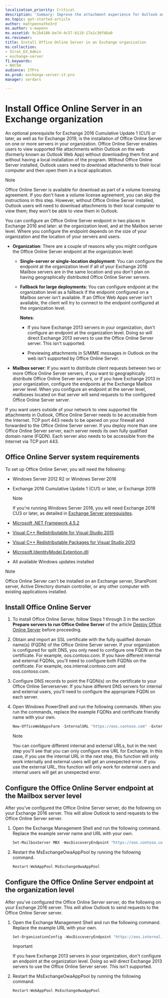 ```yaml
---
localization_priority: Critical
description: 'Summary: Improve the attachment experience for Outlook on the web (formerly known as Outlook Web App) users by installing Office Online Server.'
ms.topic: get-started-article
author: mattpennathe3rd
ms.author: v-mapenn
ms.assetid: 9c2b4186-be7d-4c57-b119-17a1c36fd6a0
ms.reviewer: 
title: Install Office Online Server in an Exchange organization
ms.collection:
- Strat_EX_Admin
- exchange-server
f1.keywords:
- NOCSH
audience: ITPro
ms.prod: exchange-server-it-pro
manager: serdars

---
```


# Install Office Online Server in an Exchange organization

An optional prerequisite for Exchange 2016 Cumulative Update 1 (CU1) or later, as well as for Exchange 2019, is the installation of Office Online Server on one or more servers in your organization. Office Online Server enables users to view supported file attachments within Outlook on the web (formerly known as Outlook Web App) without downloading them first and without having a local installation of the program. Without Office Online Server installed, Outlook users need to download attachments to their local computer and then open them in a local application.

> [!NOTE]
> Office Online Server is available for download as part of a volume licensing agreement. If you don't have a volume license agreement, you can skip the instructions in this step. However, without Office Online Server installed, Outlook users will need to download attachments to their local computer to view them; they won't be able to view them in Outlook.

You can configure an Office Online Server endpoint in two places in Exchange 2016 and later: at the organization level, and at the Mailbox server level. Where you configure the endpoint depends on the size of your organization and the location of your servers and users.

- **Organization**: There are a couple of reasons why you might configure the Office Online Server endpoint at the organization level:

  - **Single-server or single-location deployment**: You can configure the endpoint at the organization level if all of your Exchange 2016 Mailbox servers are in the same location and you don't plan on having geographically distributed Office Online Server servers.

  - **Fallback for large deployments**: You can configure endpoint at the organization level as a fallback if the endpoint configured on a Mailbox server isn't available. If an Office Web Apps server isn't available, the client will try to connect to the endpoint configured at the organization level.

    **Notes**:

    - If you have Exchange 2013 servers in your organization, don't configure an endpoint at the organization level. Doing so will direct Exchange 2013 servers to use the Office Online Server server. This isn't supported.

    - Previewing attachments in S/MIME messages in Outlook on the web isn't supported by Office Online Server.

- **Mailbox server**: If you want to distribute client requests between two or more Office Online Server servers, if you want to geographically distribute Office Online Server servers, or if you have Exchange 2013 in your organization, configure the endpoints at the Exchange Mailbox server level. When you configure an endpoint at the server level, mailboxes located on that server will send requests to the configured Office Online Server server.

If you want users outside of your network to view supported file attachments in Outlook, Office Online Server needs to be accessible from the Internet. TCP port 443 needs to be opened on your firewall and forwarded to the Office Online Server server. If you deploy more than one Office Online Server server, each server needs its own fully qualified domain name (FQDN). Each server also needs to be accessible from the Internet via TCP port 443.

## Office Online Server system requirements

To set up Office Online Server, you will need the following:

- Windows Server 2012 R2 or Windows Server 2016

- Exchange 2016 Cumulative Update 1 (CU1) or later, or Exchange 2019

   > [!NOTE]
   > If you're running Windows Server 2016, you will need Exchange 2016 CU3 or later, as detailed in [Exchange Server prerequisites](prerequisites.md).

- [Microsoft .NET Framework 4.5.2](https://www.microsoft.com/download/details.aspx?id=42643)

- [Visual C++ Redistributable for Visual Studio 2015](https://www.microsoft.com/download/details.aspx?id=48145)

- [Visual C++ Redistributable Packages for Visual Studio 2013](https://www.microsoft.com/download/details.aspx?id=40784)

- [Microsoft.IdentityModel.Extention.dll](https://download.microsoft.com/download/0/1/D/01D06854-CA0C-46F1-ADBA-EBF86010DCC6/MicrosoftIdentityExtensions-64.msi)

- All available Windows updates installed

> [!NOTE]
>
> Office Online Server can't be installed on an Exchange server, SharePoint server, Active Directory domain controller, or any other computer with existing applications installed.

## Install Office Online Server

1. To install Office Online Server, follow Steps 1 through 3 in the section **Prepare servers to run Office Online Server** of the article [Deploy Office Online Server](https://docs.microsoft.com/officeonlineserver/deploy-office-online-server#prepare-servers-to-run-office-online-server) before proceeding.

5. Obtain and import an SSL certificate with the fully qualified domain name(s) (FQDN) of the Office Online Server server. If your organization is configured for split DNS, you only need to configure one FQDN on the certificate. For example, oos.contoso.com. If you have different internal and external FQDNs, you'll need to configure both FQDNs on the certificate. For example, oos.internal.contoso.com and oos.contoso.com.

6. Configure DNS records to point the FQDN(s) on the certificate to your Office Online Serverserver. If you have different DNS servers for internal and external users, you'll need to configure the appropriate FQDN on each server.

7. Open Windows PowerShell and run the following commands. When you run the commands, replace the example FQDNs and certificate friendly name with your own.

   ```powershell
   New-OfficeWebAppsFarm -InternalURL "https://oos.contoso.com" -ExternalURL "https://oos.contoso.com" -CertificateName "Office Online Server Preview Certificate"`
   ```

    > [!NOTE]
    > You can configure different internal and external URLs, but in the next step you'll see that you can only configure one URL for Exchange. In this case, if you use the internal URL in the next step, this function will only work internally and external users will get an unexpected error. If you use the external URL, this function will only work for external users and internal users will get an unexpected error.

## Configure the Office Online Server endpoint at the Mailbox server level

After you've configured the Office Online Server server, do the following on your Exchange 2016 server. This will allow Outlook to send requests to the Office Online Server server.

1. Open the Exchange Management Shell and run the following command. Replace the example server name and URL with your own.

   ```powershell
   Set-MailboxServer MBX -WacDiscoveryEndpoint "https://oos.contoso.com/hosting/discovery"
   ```

2. Restart the MsExchangeOwaAppPool by running the following command.

   ```powershell
   Restart-WebAppPool MsExchangeOwaAppPool
   ```

## Configure the Office Online Server endpoint at the organization level

After you've configured the Office Online Server server, do the following on your Exchange 2016 server. This will allow Outlook to send requests to the Office Online Server server.

1. Open the Exchange Management Shell and run the following command. Replace the example URL with your own.

   ```powershell
   Set-OrganizationConfig -WacDiscoveryEndpoint "https://oos.internal.contoso.com/hosting/discovery"
   ```

   > [!IMPORTANT]
   > If you have Exchange 2013 servers in your organization, don't configure an endpoint at the organization level. Doing so will direct Exchange 2013 servers to use the Office Online Server server. This isn't supported.

2. Restart the MsExchangeOwaAppPool by running the following command.

   ```powershell
   Restart-WebAppPool MsExchangeOwaAppPool
   ```
